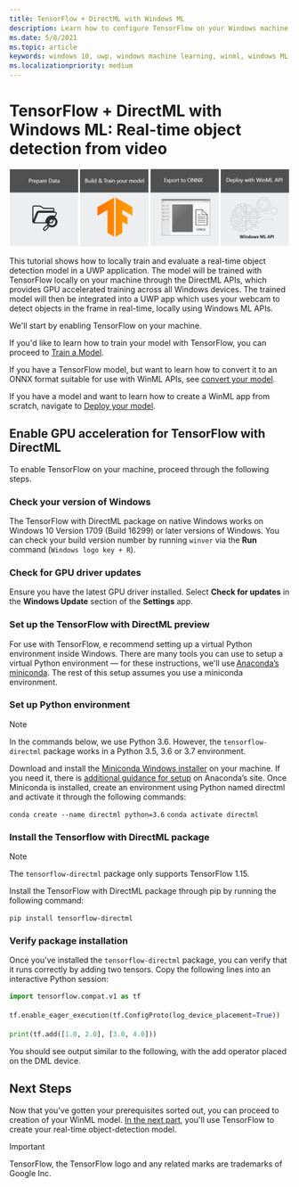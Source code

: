 ```yaml
---
title: TensorFlow + DirectML with Windows ML
description: Learn how to configure TensorFlow on your Windows machine
ms.date: 5/8/2021
ms.topic: article
keywords: windows 10, uwp, windows machine learning, winml, windows ML, tutorials, pytorch
ms.localizationpriority: medium
---
```


# TensorFlow + DirectML with Windows ML: Real-time object detection from video 

![Image classification flow](../../images/tutorials/tf-header.png)

This tutorial shows how to locally train and evaluate a real-time object detection model in a UWP application. The model will be trained with TensorFlow locally on your machine through the DirectML APIs, which provides GPU accelerated training across all Windows devices. The trained model will then be integrated into a UWP app which uses your webcam to detect objects in the frame in real-time, locally using Windows ML APIs.

We'll start by enabling TensorFlow on your machine.

If you'd like to learn how to train your model with TensorFlow, you can proceed to [Train a Model](tensorflow-train-model.md).

If you have a TensorFlow model, but want to learn how to convert it to an ONNX format suitable for use with WinML APIs, see [convert your model](tensorflow-convert-model.md).

If you have a model and want to learn how to create a WinML app from scratch, navigate to [Deploy your model](tensorflow-deploy-model.md). 

## Enable GPU acceleration for TensorFlow with DirectML

To enable TensorFlow on your machine, proceed through the following steps.

### Check your version of Windows

The TensorFlow with DirectML package on native Windows works on Windows 10 Version 1709 (Build 16299) or later versions of Windows. You can check your build version number by running `winver` via the **Run** command (`Windows logo key + R`).

### Check for GPU driver updates

Ensure you have the latest GPU driver installed. Select **Check for updates** in the **Windows Update** section of the **Settings** app.

### Set up the TensorFlow with DirectML preview

For use with TensorFlow, e recommend setting up a virtual Python environment inside Windows. There are many tools you can use to setup a virtual Python environment — for these instructions, we'll use [Anaconda’s miniconda](https://docs.conda.io/en/latest/miniconda.html). The rest of this setup assumes you use a miniconda environment.

### Set up Python environment

> [!NOTE]
> In the commands below, we use Python 3.6. However, the `tensorflow-directml` package works in a Python 3.5, 3.6 or 3.7 environment.

Download and install the [Miniconda Windows installer](https://docs.conda.io/en/latest/miniconda.html#windows-installers) on your machine. If you need it, there is [additional guidance for setup](https://conda.io/projects/conda/en/latest/user-guide/install/windows.html) on Anaconda’s site. Once Miniconda is installed, create an environment using Python named directml and activate it through the following commands:

`conda create --name directml python=3.6` 
`conda activate directml`

### Install the Tensorflow with DirectML package

> [!NOTE]
> The `tensorflow-directml` package only supports TensorFlow 1.15.

Install the TensorFlow with DirectML package through pip by running the following command:

`pip install tensorflow-directml`

### Verify package installation

Once you’ve installed the `tensorflow-directml` package, you can verify that it runs correctly by adding two tensors. Copy the following lines into an interactive Python session:

```py
import tensorflow.compat.v1 as tf 

tf.enable_eager_execution(tf.ConfigProto(log_device_placement=True)) 

print(tf.add([1.0, 2.0], [3.0, 4.0])) 
```

You should see output similar to the following, with the add operator placed on the DML device.
 
## Next Steps

Now that you've gotten your prerequisites sorted out, you can proceed to creation of your WinML model. [In the next part](tensorflow-train-model.md), you'll use TensorFlow to create your real-time object-detection model.

> [!IMPORTANT]
> TensorFlow, the TensorFlow logo and any related marks are trademarks of Google Inc.